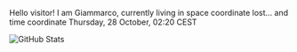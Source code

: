 Hello visitor! I am Giammarco, currently living in space coordinate lost... and time coordinate Thursday, 28 October, 02:20 CEST

![GitHub Stats](https://github-readme-stats.vercel.app/api?username=grcasanova)
